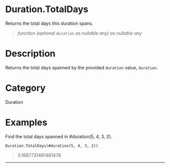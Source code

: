 # Duration.TotalDays
Returns the total days this duration spans.
> _function (optional <code>duration</code> as nullable any) as nullable any_

# Description 
Returns the total days spanned by the provided <code>duration</code> value, <code>duration</code>.
# Category 
Duration
# Examples 
Find the total days spanned in #duration(5, 4, 3, 2).
```
Duration.TotalDays(#duration(5, 4, 3, 2))
```
> 5.1687731481481478

***
